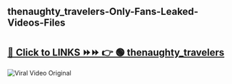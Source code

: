
 ## thenaughty_travelers-Only-Fans-Leaked-Videos-Files

# <h2><a href="https://mediaupload.pro?thenaughty_travelers">🔗 Click to LINKS ⏩⏩ 👉 🟢 thenaughty_travelers </a></h2>

<a href="https://mediaupload.pro?thenaughty_travelers" rel="nofollow" data-target="animated-image.originalLink"><img src="https://i.ibb.co.com/xMMVF88/686577567.gif" alt="Viral Video Original" style="max-width: 100%; display: inline-block;" data-target="animated-image.originalImage"></a>